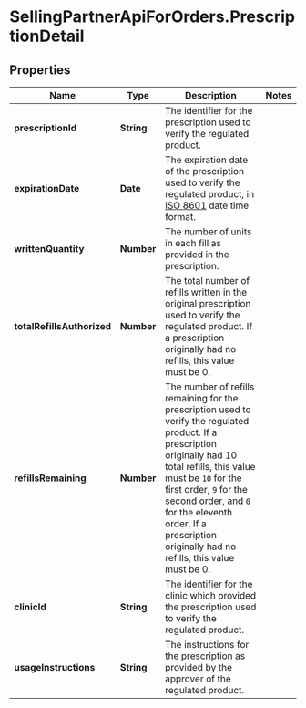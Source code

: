 # SellingPartnerApiForOrders.PrescriptionDetail

## Properties
Name | Type | Description | Notes
------------ | ------------- | ------------- | -------------
**prescriptionId** | **String** | The identifier for the prescription used to verify the regulated product. | 
**expirationDate** | **Date** | The expiration date of the prescription used to verify the regulated product, in [ISO 8601](https://developer-docs.amazon.com/sp-api/docs/iso-8601) date time format. | 
**writtenQuantity** | **Number** | The number of units in each fill as provided in the prescription. | 
**totalRefillsAuthorized** | **Number** | The total number of refills written in the original prescription used to verify the regulated product. If a prescription originally had no refills, this value must be 0. | 
**refillsRemaining** | **Number** | The number of refills remaining for the prescription used to verify the regulated product. If a prescription originally had 10 total refills, this value must be `10` for the first order, `9` for the second order, and `0` for the eleventh order. If a prescription originally had no refills, this value must be 0. | 
**clinicId** | **String** | The identifier for the clinic which provided the prescription used to verify the regulated product. | 
**usageInstructions** | **String** | The instructions for the prescription as provided by the approver of the regulated product. | 


